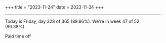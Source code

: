 +++
title = "2023-11-24"
date = 2023-11-24
+++

---

Today is Friday, day 328 of 365 (89.86%). We're in week 47 of 52 (90.38%).

Paid time off
